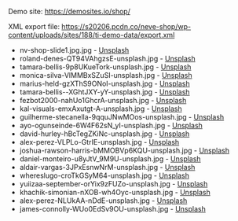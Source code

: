Demo site: https://demosites.io/shop/

XML export file: https://s20206.pcdn.co/neve-shop/wp-content/uploads/sites/188/ti-demo-data/export.xml

* nv-shop-slide1.jpg.jpg - [Unsplash](https://unsplash.com/photos/qHblAFPy2uU)
* roland-denes-QT94VAhgzsE-unsplash.jpg - [Unsplash](https://unsplash.com/photos/QT94VAhgzsE)
* tamara-bellis-9p8UKueTork-unsplash.jpg - [Unsplash](https://unsplash.com/photos/9p8UKueTork)
* monica-silva-VlMMBxSZuSI-unsplash.jpg - [Unsplash](https://unsplash.com/photos/VlMMBxSZuSI)
* marius-held-gzXThS9ONoI-unsplash.jpg - [Unsplash](https://unsplash.com/photos/gzXThS9ONoI)
* tamara-bellis--XGhtJXY-yY-unsplash.jpg - [Unsplash](https://unsplash.com/photos/-XGhtJXY-yY)
* fezbot2000-nahUo1GhcrA-unsplash.jpg - [Unsplash](https://unsplash.com/photos/nahUo1GhcrA)
* kal-visuals-emxAxutgt-A-unsplash.jpg - [Unsplash](https://unsplash.com/photos/emxAxutgt-A)
* guilherme-stecanella-9qquJNwMOos-unsplash.jpg - [Unsplash](https://unsplash.com/photos/9qquJNwMOos)
* ayo-ogunseinde-6W4F62sN_yI-unsplash.jpg - [Unsplash](https://unsplash.com/photos/6W4F62sN_yI)
* david-hurley-hBcTegZKiNc-unsplash.jpg - [Unsplash](https://unsplash.com/photos/hBcTegZKiNc)
* alex-perez-VLPLo-GtrIE-unsplash.jpg - [Unsplash](https://unsplash.com/photos/VLPLo-GtrIE)
* joshua-rawson-harris-bMMOBVp6KQU-unsplash.jpg - [Unsplash](https://unsplash.com/photos/bMMOBVp6KQU)
* daniel-monteiro-u8yJtV_9M9U-unsplash.jpg - [Unsplash](https://unsplash.com/photos/u8yJtV_9M9U)
* aldair-vargas-3JPxEsnwNrM-unsplash.jpg - [Unsplash](https://unsplash.com/photos/3JPxEsnwNrM)
* whereslugo-croTkGSyM64-unsplash.jpg - [Unsplash](https://unsplash.com/photos/croTkGSyM64)
* yuiizaa-september-orYix9zFUZo-unsplash.jpg - [Unsplash](https://unsplash.com/photos/orYix9zFUZo)
* khachik-simonian-nXOB-wh4Oyc-unsplash.jpg - [Unsplash](https://unsplash.com/photos/nXOB-wh4Oyc)
* alex-perez-NLUkAA-nDdE-unsplash.jpg - [Unsplash](https://unsplash.com/photos/NLUkAA-nDdE)
* james-connolly-WUo0EdSv9OU-unsplash.jpg - [Unsplash](https://unsplash.com/photos/WUo0EdSv9OU)
